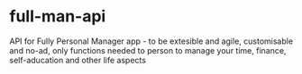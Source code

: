 # full-man-api
API for Fully Personal Manager app - to be extesible and agile, customisable and no-ad, only functions needed to person to manage your time, finance, self-aducation and other life aspects
